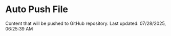 # Auto Push File

Content that will be pushed to GitHub repository.
Last updated: 07/28/2025, 06:25:39 AM